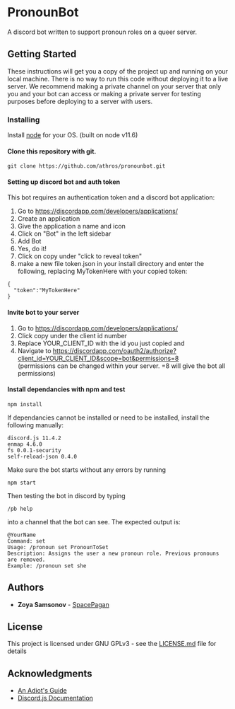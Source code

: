 # PronounBot

A discord bot written to support pronoun roles on a queer server.

## Getting Started

These instructions will get you a copy of the project up and running on your local machine. There is no way to run this code without deploying it to a live server. We recommend making a private channel on your server that only you and your bot can access or making a private server for testing purposes before deploying to a server with users.

### Installing

Install [node](https://nodejs.org/en/) for your OS. (built on node v11.6) 
#### Clone this repository with git.

```
git clone https://github.com/athros/pronounbot.git
```

#### Setting up discord bot and auth token
This bot requires an authentication token and a discord bot application:
1. Go to https://discordapp.com/developers/applications/
2. Create an application
3. Give the application a name and icon
4. Click on "Bot" in the left sidebar 
5. Add Bot
6. Yes, do it!
7. Click on copy under "click to reveal token"
8. make a new file token.json in your install directory and enter the following, replacing MyTokenHere with your copied token:

```
{
  "token":"MyTokenHere"
}
```

#### Invite bot to your server
1. Go to https://discordapp.com/developers/applications/
2. Click copy under the client id number
3. Replace YOUR_CLIENT_ID with the id you just copied and 
4. Navigate to https://discordapp.com/oauth2/authorize?client_id=YOUR_CLIENT_ID&scope=bot&permissions=8  
(permissions can be changed within your server. =8 will give the bot all permissions)

#### Install dependancies with npm and test

```
npm install
```

If dependancies cannot be installed or need to be installed, install the following manually:
```
discord.js 11.4.2
enmap 4.6.0
fs 0.0.1-security
self-reload-json 0.4.0
```

Make sure the bot starts without any errors by running 
```
npm start
```
Then testing the bot in discord by typing 
```
/pb help
```
into a channel that the bot can see. The expected output is:
```
@YourName
Command: set
Usage: /pronoun set PronounToSet
Description: Assigns the user a new pronoun role. Previous pronouns are removed.
Example: /pronoun set she
```

## Authors

* **Zoya Samsonov** - [SpacePagan](https://github.com/vsams14)

## License

This project is licensed under GNU GPLv3 - see the [LICENSE.md](LICENSE.md) file for details

## Acknowledgments

* [An Adiot's Guide](https://anidiots.guide/first-bot/your-first-bot)
* [Discord.js Documentation](https://discord.js.org/#/docs/main/stable/general/welcome)
